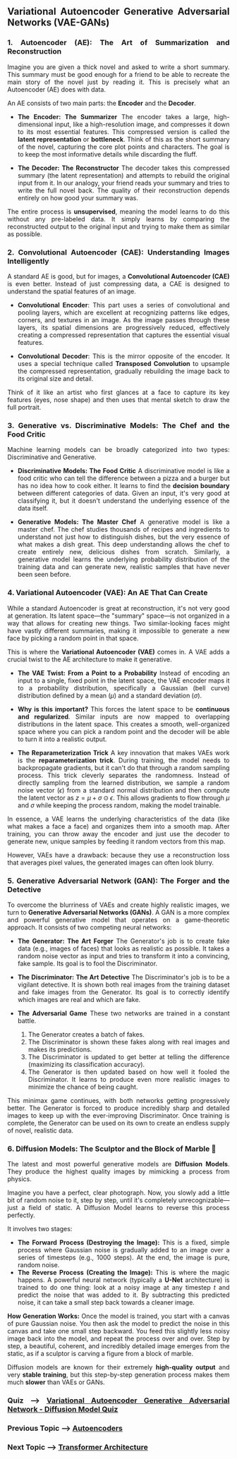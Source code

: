 <div style="text-align: justify;">

## Variational Autoencoder Generative Adversarial Networks (VAE-GANs)

### 1. Autoencoder (AE): The Art of Summarization and Reconstruction

Imagine you are given a thick novel and asked to write a short summary. This summary must be good enough for a friend to be able to recreate the main story of the novel just by reading it. This is precisely what an Autoencoder (AE) does with data.

An AE consists of two main parts: the **Encoder** and the **Decoder**.

* **The Encoder: The Summarizer**
    The encoder takes a large, high-dimensional input, like a high-resolution image, and compresses it down to its most essential features. This compressed version is called the **latent representation** or **bottleneck**. Think of this as the short summary of the novel, capturing the core plot points and characters. The goal is to keep the most informative details while discarding the fluff.

* **The Decoder: The Reconstructor**
    The decoder takes this compressed summary (the latent representation) and attempts to rebuild the original input from it. In our analogy, your friend reads your summary and tries to write the full novel back. The quality of their reconstruction depends entirely on how good your summary was.

The entire process is **unsupervised**, meaning the model learns to do this without any pre-labeled data. It simply learns by comparing the reconstructed output to the original input and trying to make them as similar as possible.

### 2. Convolutional Autoencoder (CAE): Understanding Images Intelligently

A standard AE is good, but for images, a **Convolutional Autoencoder (CAE)** is even better. Instead of just compressing data, a CAE is designed to understand the spatial features of an image.

* **Convolutional Encoder**: This part uses a series of convolutional and pooling layers, which are excellent at recognizing patterns like edges, corners, and textures in an image. As the image passes through these layers, its spatial dimensions are progressively reduced, effectively creating a compressed representation that captures the essential visual features.

* **Convolutional Decoder**: This is the mirror opposite of the encoder. It uses a special technique called **Transposed Convolution** to upsample the compressed representation, gradually rebuilding the image back to its original size and detail.

Think of it like an artist who first glances at a face to capture its key features (eyes, nose shape) and then uses that mental sketch to draw the full portrait.

### 3. Generative vs. Discriminative Models: The Chef and the Food Critic

Machine learning models can be broadly categorized into two types: Discriminative and Generative.

* **Discriminative Models: The Food Critic**
    A discriminative model is like a food critic who can tell the difference between a pizza and a burger but has no idea how to cook either. It learns to find the **decision boundary** between different categories of data. Given an input, it's very good at classifying it, but it doesn't understand the underlying essence of the data itself.

* **Generative Models: The Master Chef**
    A generative model is like a master chef. The chef studies thousands of recipes and ingredients to understand not just how to distinguish dishes, but the very essence of what makes a dish great. This deep understanding allows the chef to create entirely new, delicious dishes from scratch. Similarly, a generative model learns the underlying probability distribution of the training data and can generate new, realistic samples that have never been seen before.

### 4. Variational Autoencoder (VAE): An AE That Can Create

While a standard Autoencoder is great at reconstruction, it's not very good at generation. Its latent space—the "summary" space—is not organized in a way that allows for creating new things. Two similar-looking faces might have vastly different summaries, making it impossible to generate a new face by picking a random point in that space.

This is where the **Variational Autoencoder (VAE)** comes in. A VAE adds a crucial twist to the AE architecture to make it generative.

* **The VAE Twist: From a Point to a Probability**
    Instead of encoding an input to a single, fixed point in the latent space, the VAE encoder maps it to a probability distribution, specifically a Gaussian (bell curve) distribution defined by a mean ($\mu$) and a standard deviation ($\sigma$).

* **Why is this important?**
    This forces the latent space to be **continuous and regularized**. Similar inputs are now mapped to overlapping distributions in the latent space. This creates a smooth, well-organized space where you can pick a random point and the decoder will be able to turn it into a realistic output.

* **The Reparameterization Trick**
    A key innovation that makes VAEs work is the **reparameterization trick**. During training, the model needs to backpropagate gradients, but it can't do that through a random sampling process. This trick cleverly separates the randomness. Instead of directly sampling from the learned distribution, we sample a random noise vector ($\epsilon$) from a standard normal distribution and then compute the latent vector as $z = \mu + \sigma \odot \epsilon$. This allows gradients to flow through $\mu$ and $\sigma$ while keeping the process random, making the model trainable.

In essence, a VAE learns the underlying characteristics of the data (like what makes a face a face) and organizes them into a smooth map. After training, you can throw away the encoder and just use the decoder to generate new, unique samples by feeding it random vectors from this map.

However, VAEs have a drawback: because they use a reconstruction loss that averages pixel values, the generated images can often look blurry.

### 5. Generative Adversarial Network (GAN): The Forger and the Detective

To overcome the blurriness of VAEs and create highly realistic images, we turn to **Generative Adversarial Networks (GANs)**. A GAN is a more complex and powerful generative model that operates on a game-theoretic approach. It consists of two competing neural networks:

* **The Generator: The Art Forger**
    The Generator's job is to create fake data (e.g., images of faces) that looks as realistic as possible. It takes a random noise vector as input and tries to transform it into a convincing, fake sample. Its goal is to fool the Discriminator.

* **The Discriminator: The Art Detective**
    The Discriminator's job is to be a vigilant detective. It is shown both real images from the training dataset and fake images from the Generator. Its goal is to correctly identify which images are real and which are fake.

* **The Adversarial Game**
    These two networks are trained in a constant battle.
    1.  The Generator creates a batch of fakes.
    2.  The Discriminator is shown these fakes along with real images and makes its predictions.
    3.  The Discriminator is updated to get better at telling the difference (maximizing its classification accuracy).
    4.  The Generator is then updated based on how well it fooled the Discriminator. It learns to produce even more realistic images to minimize the chance of being caught.

This minimax game continues, with both networks getting progressively better. The Generator is forced to produce incredibly sharp and detailed images to keep up with the ever-improving Discriminator. Once training is complete, the Generator can be used on its own to create an endless supply of novel, realistic data.

### 6. Diffusion Models: The Sculptor and the Block of Marble 🗿

The latest and most powerful generative models are **Diffusion Models**. They produce the highest quality images by mimicking a process from physics.

Imagine you have a perfect, clear photograph. Now, you slowly add a little bit of random noise to it, step by step, until it's completely unrecognizable—just a field of static. A Diffusion Model learns to reverse this process perfectly.

It involves two stages:
* **The Forward Process (Destroying the Image):** This is a fixed, simple process where Gaussian noise is gradually added to an image over a series of timesteps (e.g., 1000 steps). At the end, the image is pure, random noise.
* **The Reverse Process (Creating the Image):** This is where the magic happens. A powerful neural network (typically a **U-Net** architecture) is trained to do one thing: look at a noisy image at any timestep $t$ and predict the noise that was added to it. By subtracting this predicted noise, it can take a small step back towards a cleaner image.

**How Generation Works:**
Once the model is trained, you start with a canvas of pure Gaussian noise. You then ask the model to predict the noise in this canvas and take one small step backward. You feed this slightly less noisy image back into the model, and repeat the process over and over. Step by step, a beautiful, coherent, and incredibly detailed image emerges from the static, as if a sculptor is carving a figure from a block of marble.

Diffusion models are known for their extremely **high-quality output** and very **stable training**, but this step-by-step generation process makes them much **slower** than VAEs or GANs.

### Quiz --> [Variational Autoencoder Generative Adversarial Network - Diffusion Model Quiz](./Quiz/VAE-GAN-Quiz.md) 

### Previous Topic --> [Autoencoders](./Autoencoders.md)
### Next Topic --> [Transformer Architecture](./TransformerArchitecture.md)
</div>
